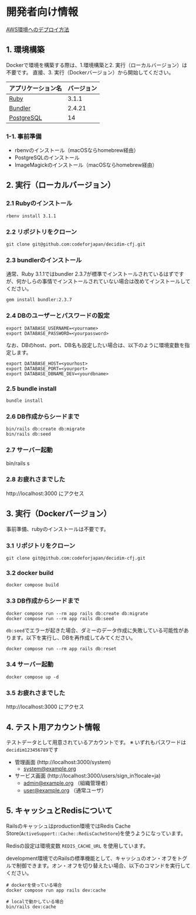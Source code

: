 # 開発者向け情報

[AWS環境へのデプロイ方法](./DEPLOYMENT.md)

## 1. 環境構築
Dockerで環境を構築する際は、1.環境構築と2. 実行（ローカルバージョン）は不要です。
直接、3. 実行（Dockerバージョン）から開始してください。

| アプリケーション名                                 | バージョン  |
|-------------------------------------------|--------|
| [Ruby](https://www.ruby-lang.org/ja/)     | 3.1.1  |
| [Bundler](https://bundler.io/)            | 2.4.21 |
| [PostgreSQL](https://www.postgresql.org/) | 14     |

### 1-1. 事前準備
- rbenvのインストール（macOSならhomebrew経由）
- PostgreSQLのインストール
- ImageMagickのインストール（macOSならhomebrew経由）

## 2. 実行（ローカルバージョン）
### 2.1 Rubyのインストール
```
rbenv install 3.1.1
```
### 2.2 リポジトリをクローン
```
git clone git@github.com:codeforjapan/decidim-cfj.git
```

### 2.3 bundlerのインストール

通常、Ruby 3.1.1ではbundler 2.3.7が標準でインストールされているはずですが、何かしらの事情でインストールされていない場合は改めてインストールしてください。

```
gem install bundler:2.3.7
```

### 2.4 DBのユーザーとパスワードの設定
```
export DATABASE_USERNAME=<yourname>
export DATABASE_PASSWORD=<yourpassword>
```

なお、DBのhost、port、DB名も設定したい場合は、以下のように環境変数を指定します。

```
export DATABASE_HOST=<yourhost>
export DATABASE_PORT=<yourport>
export DATABASE_DBNAME_DEV=<yourdbname>
```

### 2.5 bundle install
```
bundle install
```
### 2.6 DB作成からシードまで
```
bin/rails db:create db:migrate
bin/rails db:seed
```
### 2.7 サーバー起動
bin/rails s

### 2.8 お疲れさまでした
http://localhost:3000 にアクセス

## 3. 実行（Dockerバージョン）
事前準備、rubyのインストールは不要です。

### 3.1 リポジトリをクローン
```
git clone git@github.com:codeforjapan/decidim-cfj.git
```

### 3.2 docker build
```
docker compose build
```

### 3.3 DB作成からシードまで
```
docker compose run --rm app rails db:create db:migrate
docker compose run --rm app rails db:seed
```

`db:seed`でエラーが起きた場合、ダミーのデータ作成に失敗している可能性があります。以下を実行し、DBを再作成してみてください。

```
docker compose run --rm app rails db:reset
```

### 3.4 サーバー起動
```
docker compose up -d
```
### 3.5 お疲れさまでした
http://localhost:3000 にアクセス

## 4. テスト用アカウント情報

テストデータとして用意されているアカウントです。
※ いずれもパスワードは`decidim123456789`です

* 管理画面 (http://localhost:3000/system)
  * system@example.org
* サービス画面 (http://localhost:3000/users/sign_in?locale=ja)
  * admin@example.org （組織管理者）
  * user@example.org （通常ユーザ）

## 5. キャッシュとRedisについて

Railsのキャッシュはproduction環境ではRedis Cache Store(`ActiveSupport::Cache::RedisCacheStore`)を使うようになっています。

Redisの設定は環境変数 `REDIS_CACHE_URL` を使用しています。

development環境でのRailsの標準機能として、キャッシュのオン・オフをトグルで制御できます。オン・オフを切り替えたい場合、以下のコマンドを実行してください。

```console
# dockerを使っている場合
docker compose run app rails dev:cache

# localで動かしている場合
bin/rails dev:cache
```
